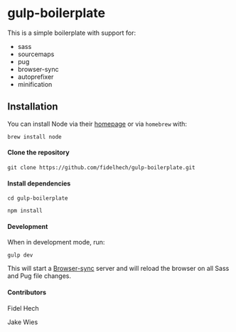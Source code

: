 # gulp-boilerplate

This is a simple boilerplate with support for:

* sass
* sourcemaps
* pug
* browser-sync
* autoprefixer
* minification


## Installation


You can install Node via their [homepage](https://nodejs.org/en/) or via `homebrew` with:

`brew install node`


#### Clone the repository


`git clone https://github.com/fidelhech/gulp-boilerplate.git`


#### Install dependencies

```
cd gulp-boilerplate

npm install
```


#### Development

When in development mode, run:

 `gulp dev`

This will start a [Browser-sync]() server and will reload the browser on all Sass and Pug file changes.


#### Contributors

Fidel Hech

Jake Wies
